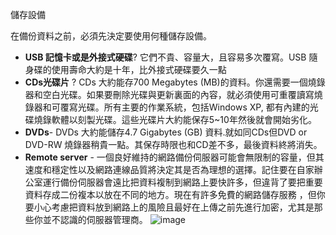 [Title]: # (儲存設備)
[Order]: # (3)

儲存設備

在備份資料之前，必須先決定要使用何種儲存設備。

* **USB 記憶卡或是外接式硬碟**? 它們不貴、容量大，且容易多次覆寫。USB 隨身碟的使用壽命大約是十年，比外接式硬碟要久一點
*  **CDs光碟片** ? CDs 大約能存700 Megabytes (MB)的資料。你還需要一個燒錄器和空白光碟。如果要刪除光碟與更新裏面的內容，就必須使用可重覆讀寫燒錄器和可覆寫光碟。所有主要的作業系統，包括Windows XP, 都有內建的光碟燒錄軟體以刻製光碟。這些光碟片大約能保存5~10年然後就會開始劣化。
*  **DVDs**- DVDs 大約能儲存4.7 Gigabytes (GB) 資料.就如同CDs但DVD or DVD-RW 燒錄器稍貴一點。其保存時限也和CD差不多，最後資料終將消失。
*  **Remote server** - 一個良好維持的網路備份伺服器可能會無限制的容量，但其速度和穩定性以及網路連線品質將決定其是否為理想的選擇。記住要在自家辦公室運行備份伺服器會遠比把資料複制到網路上要快許多，但違背了要把重要資料存成二份複本以放在不同的地方。現在有許多免費的網路儲存服務 ，但你要小心考慮把資料放到網路上的風險且最好在上傳之前先進行加密，尤其是那些你並不認識的伺服器管理商。 
![image](deleting2.png)